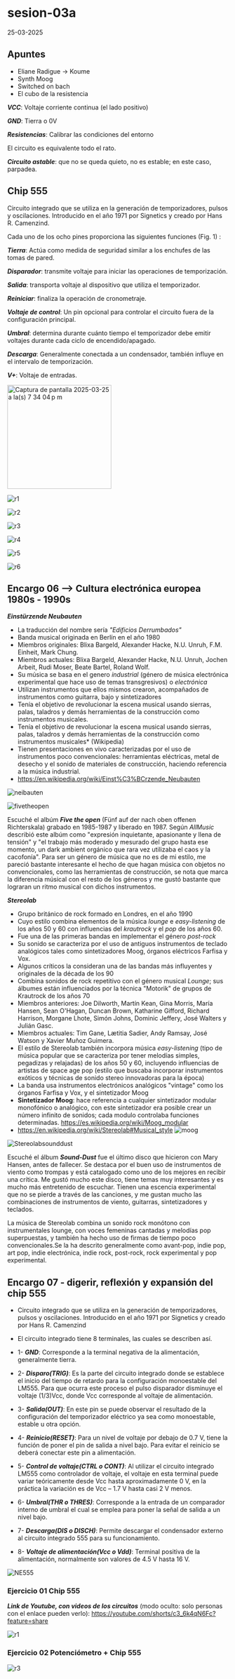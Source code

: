 # sesion-03a

 25-03-2025

## Apuntes

* Eliane Radigue -> Koume
* Synth Moog
* Switched on bach
* El cubo de la resistencia

***VCC***: Voltaje corriente continua (el lado positivo)

***GND***: Tierra o 0V

***Resistencias***: Calibrar las condiciones del entorno

El circuito es equivalente todo el rato.

***Circuito astable***: que no se queda quieto, no es estable; en este caso, parpadea.

## Chip 555

Circuito integrado que se utiliza en la generación de temporizadores, pulsos y oscilaciones. Introducido en el año 1971 por Signetics y creado por Hans R. Camenzind.

Cada uno de los ocho pines proporciona las siguientes funciones (Fig. 1) :

***Tierra***: Actúa como medida de seguridad similar a los enchufes de las tomas de pared.

***Disparador***: transmite voltaje para iniciar las operaciones de temporización.

***Salida***: transporta voltaje al dispositivo que utiliza el temporizador.

***Reiniciar***: finaliza la operación de cronometraje.

***Voltaje de control***: Un pin opcional para controlar el circuito fuera de la configuración principal.

***Umbral***: determina durante cuánto tiempo el temporizador debe emitir voltajes durante cada ciclo de encendido/apagado.

***Descarga***: Generalmente conectada a un condensador, también influye en el intervalo de temporización.

***V+***: Voltaje de entradas.

<img width="237" alt="Captura de pantalla 2025-03-25 a la(s) 7 34 04 p m" src="https://github.com/user-attachments/assets/f5790020-2d36-4f09-adb7-be90ed3ae5db" />

![r1](https://github.com/user-attachments/assets/0eb7c8e5-ab44-4133-8fe9-c5571e20c7eb)

![r2](https://github.com/user-attachments/assets/3bbd43ab-c1bb-4c77-9faf-0d0192e78b66)

![r3](https://github.com/user-attachments/assets/0665092a-df96-4956-a677-45b7f08766af)

![r4](https://github.com/user-attachments/assets/aefff197-f81a-4edc-a358-3e21af518f5d)

![r5](https://github.com/user-attachments/assets/91ee683c-72c0-4683-ba25-0e994082dc0f)

![r6](https://github.com/user-attachments/assets/bf165954-e6f5-41cd-93b9-634b5ebaf795)

## Encargo 06 --> Cultura electrónica europea 1980s - 1990s

***Einstürzende Neubauten***

* La traducción del nombre sería *"Edificios Derrumbados"*
* Banda musical originada en Berlín en el año 1980
* Miembros originales: Blixa Bargeld, Alexander Hacke, N.U. Unruh, F.M. Einheit, Mark Chung.
* Miembros actuales: Blixa Bargeld, Alexander Hacke, N.U. Unruh, Jochen Arbeit, Rudi Moser, Beate Bartel, Roland Wolf.
* Su música se basa en el genero *industrial* (género de música electrónica experimental que hace uso de temas transgresivos) o *electrónica*
* Utilizan instrumentos que ellos mismos crearon, acompañados de instrumentos como guitarra, bajo y sintetizadores
* Tenía el objetivo de revolucionar la escena musical usando sierras, palas, taladros y demás herramientas de la construcción como instrumentos musicales.
* Tenía el objetivo de revolucionar la escena musical usando sierras, palas, taladros y demás herramientas de la construcción como instrumentos musicales* (Wikipedia)
* Tienen presentaciones en vivo caracterizadas por el uso de instrumentos poco convencionales: herramientas eléctricas, metal de desecho y el sonido de materiales de construcción, haciendo referencia a la música industrial.
* <https://en.wikipedia.org/wiki/Einst%C3%BCrzende_Neubauten>
  
![neibauten](https://github.com/user-attachments/assets/5d0b9224-3593-4922-9265-ad39ca8e5b5a)

![fivetheopen](https://github.com/user-attachments/assets/0b3e8f4d-99c1-4cb0-9a05-a03225adc42e)

Escuché el albúm ***Five the open*** (Fünf auf der nach oben offenen Richterskala) grabado en 1985-1987 y liberado en 1987. Según *AllMusic* describió este albúm como "expresión inquietante, apasionante y llena de tensión" y "el trabajo más moderado y mesurado del grupo hasta ese momento, un dark ambient orgánico que rara vez utilizaba el caos y la cacofonía". Para ser un género de música que no es de mi estilo, me pareció bastante interesante el hecho de que hagan música con objetos no convencionales, como las herramientas de construcción, se nota que marca la diferencia músical con el resto de los géneros y me gustó bastante que lograran un ritmo musical con dichos instrumentos.

***Stereolab***

* Grupo británico de rock formado en Londres, en el año 1990
* Cuyo estilo combina elementos de la música *lounge* e *easy-listening* de los años 50 y 60 con influencias del *krautrock* y el *pop* de los años 60.
* Fue una de las primeras bandas en implementar el género *post-rock*
* Su sonido se caracteriza por el uso de antiguos instrumentos de teclado analógicos tales como sintetizadores Moog, órganos eléctricos Farfisa y Vox.
* Algunos críticos la consideran una de las bandas más influyentes y originales de la década de los 90
* Combina sonidos de rock repetitivo con el género musical *Lounge*; sus álbumes están influenciados por la técnica "Motorik" de grupos de Krautrock de los años 70
* Miembros anteriores: Joe Dilworth, Martín Kean, Gina Morris, María Hansen, Sean O'Hagan, Duncan Brown, Katharine Gifford, Richard Harrison, Morgane Lhote, Simón Johns, Dominic Jeffery, José Walters y Julián Gasc.
* Miembros actuales: Tim Gane, Lætitia Sadier, Andy Ramsay, José Watson y Xavier Muñoz Guimera.
* El estilo de Stereolab también incorpora música *easy-listening* (tipo de música popular que se caracteriza por tener melodías simples, pegadizas y relajadas) de los años 50 y 60, incluyendo influencias de artistas de space age pop (estilo que buscaba incorporar instrumentos exóticos y técnicas de sonido stereo innovadoras para la época)
* La banda usa instrumentos electrónicos analógicos "vintage" como los órganos Farfisa y Vox, y el sintetizador Moog
* **Sintetizador Moog**: hace referencia a cualquier sintetizador modular monofónico o analógico, con este sintetizador era posible crear un número infinito de sonidos; cada modulo controlaba funciones determinadas. <https://es.wikipedia.org/wiki/Moog_modular>
* <https://en.wikipedia.org/wiki/Stereolab#Musical_style>
![moog](https://github.com/user-attachments/assets/d92c0c82-a7dd-4d49-8f6b-705408542851)

![Stereolabsounddust](https://github.com/user-attachments/assets/d0212ed4-c826-4cb2-9f73-ba5e9b8f327c)

Escuché el álbum ***Sound-Dust*** fue el último disco que hicieron con Mary Hansen, antes de fallecer. Se destaca por el buen uso de instrumentos de viento como trompas y está catalogado como uno de los mejores en recibir una crítica. Me gustó mucho este disco, tiene temas muy interesantes y es mucho más entretenido de escuchar. Tienen una escencia experimental que no se pierde a través de las canciones, y me gustan mucho las combinaciones de instrumentos de viento, guitarras, sintetizadores y teclados.

La música de Stereolab combina un sonido rock monótono con instrumentales lounge, con voces femeninas cantadas y melodías pop superpuestas, y también ha hecho uso de firmas de tiempo poco convencionales.Se la ha descrito generalmente como avant-pop, indie pop, art pop, indie electrónica, indie rock, post-rock, rock experimental y pop experimental.

## Encargo 07 - digerir, reflexión y expansión del chip 555

* Circuito integrado que se utiliza en la generación de temporizadores, pulsos y oscilaciones. Introducido en el año 1971 por Signetics y creado por Hans R. Camenzind

* El circuito integrado tiene 8 terminales, las cuales se describen así.
  
* 1- ***GND***: Corresponde a la terminal negativa de la alimentación, generalmente tierra.
* 2- ***Disparo(TRIG)***: Es la parte del circuito integrado donde se establece el inicio del tiempo de retardo para la configuración monoestable del LM555. Para que ocurra este proceso el pulso disparador disminuye el voltaje (1/3)Vcc, donde Vcc corresponde al voltaje de alimentación.
* 3- ***Salida(OUT)***: En este pin se puede observar el resultado de la configuración del temporizador eléctrico ya sea como monoestable, estable u otra opción.
* 4- ***Reinicio(RESET)***: Para un nivel de voltaje por debajo de 0.7 V, tiene la función de poner el pin de salida a nivel bajo. Para evitar el reinicio se deberá conectar este pin a alimentación.
* 5- ***Control de voltaje(CTRL o CONT)***: Al utilizar el circuito integrado LM555 como controlador de voltaje, el voltaje en esta terminal puede variar teóricamente desde Vcc hasta aproximadamente 0 V, en la práctica la variación es de Vcc – 1.7 V hasta casi 2 V menos.
* 6- ***Umbral(THR o THRES)***: Corresponde a la entrada de un comparador interno de umbral el cual se emplea para poner la señal de salida a un nivel bajo.
* 7- ***Descarga(DIS o DISCH)***: Permite descargar el condensador externo al circuito integrado 555 para su funcionamiento.
* 8- ***Voltaje de alimentación(Vcc o Vdd)***: Terminal positiva de la alimentación, normalmente son valores de 4.5 V hasta 16 V.

![NE555](https://github.com/user-attachments/assets/7dccf15e-0154-4277-bfeb-67fe9f51b715)

### Ejercicio 01 Chip 555

***Link de Youtube, con videos de los circuitos*** (modo oculto: solo personas con el enlace pueden verlo): <https://youtube.com/shorts/c3_6k4qN6Fc?feature=share>

![r1](https://github.com/user-attachments/assets/5ec3302d-bf6c-4965-9c3b-0136e55ae0dd)

### Ejercicio 02 Potenciómetro + Chip 555

![r3](https://github.com/user-attachments/assets/053b5d0f-af74-4497-80ea-d19933290b9d)

